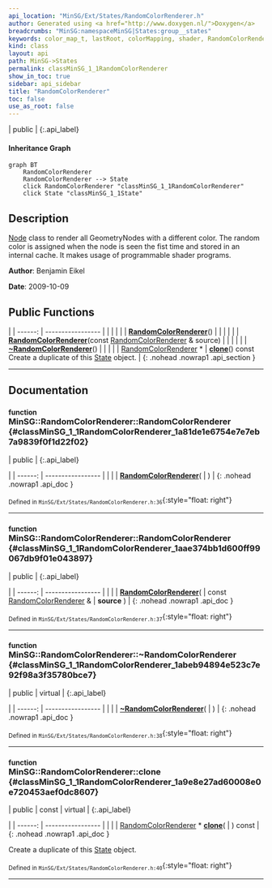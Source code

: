 ```yaml
---
api_location: "MinSG/Ext/States/RandomColorRenderer.h"
author: Generated using <a href="http://www.doxygen.nl/">Doxygen</a>
breadcrumbs: "MinSG:namespaceMinSG|States:group__states"
keywords: color_map_t, lastRoot, colorMapping, shader, RandomColorRenderer, RandomColorRenderer, ~RandomColorRenderer, clone, getShader, doEnableState
kind: class
layout: api
path: MinSG->States
permalink: classMinSG_1_1RandomColorRenderer
show_in_toc: true
sidebar: api_sidebar
title: "RandomColorRenderer"
toc: false
use_as_root: false
---
```


| public |
{:.api_label}

#### Inheritance Graph

```mermaid
graph BT
	RandomColorRenderer
	RandomColorRenderer --> State
	click RandomColorRenderer "classMinSG_1_1RandomColorRenderer"
	click State "classMinSG_1_1State"
```

## Description



 [Node](classMinSG_1_1Node) class to render all GeometryNodes with a different color. The random color is assigned when the node is seen the fist time and stored in an internal cache. It makes usage of programmable shader programs.



**Author**: Benjamin Eikel



**Date**: 2009-10-09





## Public Functions

|
| ------: | ----------------- |
|  | |
|  | **[RandomColorRenderer](#classMinSG_1_1RandomColorRenderer_1a81de1e6754e7e7eb7a9839f0f1d22f02)**() |
|  | |
|  | **[RandomColorRenderer](#classMinSG_1_1RandomColorRenderer_1aae374bb1d600ff99067db9f01e043897)**(const [RandomColorRenderer](classMinSG_1_1RandomColorRenderer) & source) |
|  | |
|  | **[~RandomColorRenderer](#classMinSG_1_1RandomColorRenderer_1abeb94894e523c7e92f98a3f35780bce7)**() |
|  | |
| [RandomColorRenderer](classMinSG_1_1RandomColorRenderer) * | **[clone](#classMinSG_1_1RandomColorRenderer_1a9e8e27ad60008e0e720453aef0dc8607)**() const <br/> Create a duplicate of this [State](classMinSG_1_1State) object. |
{: .nohead .nowrap1 .api_section }


-------------------------------------------------------------------

## Documentation

### <small>function</small><br/> MinSG::RandomColorRenderer::RandomColorRenderer {#classMinSG_1_1RandomColorRenderer_1a81de1e6754e7e7eb7a9839f0f1d22f02}

| public |
{:.api_label}

|
| ------: | ----------------- |
|  |
|  **[RandomColorRenderer](#classMinSG_1_1RandomColorRenderer_1a81de1e6754e7e7eb7a9839f0f1d22f02)**( |  ) |
{: .nohead .nowrap1 .api_doc }





<sub>Defined in `MinSG/Ext/States/RandomColorRenderer.h:36`</sub>{:style="float: right"}

-------------------------------------------------------------------

### <small>function</small><br/> MinSG::RandomColorRenderer::RandomColorRenderer {#classMinSG_1_1RandomColorRenderer_1aae374bb1d600ff99067db9f01e043897}

| public |
{:.api_label}

|
| ------: | ----------------- |
|  |
|  **[RandomColorRenderer](#classMinSG_1_1RandomColorRenderer_1aae374bb1d600ff99067db9f01e043897)**( | const [RandomColorRenderer](classMinSG_1_1RandomColorRenderer) & | **source** ) |
{: .nohead .nowrap1 .api_doc }





<sub>Defined in `MinSG/Ext/States/RandomColorRenderer.h:37`</sub>{:style="float: right"}

-------------------------------------------------------------------

### <small>function</small><br/> MinSG::RandomColorRenderer::~RandomColorRenderer {#classMinSG_1_1RandomColorRenderer_1abeb94894e523c7e92f98a3f35780bce7}

| public | virtual |
{:.api_label}

|
| ------: | ----------------- |
|  |
|  **[~RandomColorRenderer](#classMinSG_1_1RandomColorRenderer_1abeb94894e523c7e92f98a3f35780bce7)**( |  ) |
{: .nohead .nowrap1 .api_doc }





<sub>Defined in `MinSG/Ext/States/RandomColorRenderer.h:38`</sub>{:style="float: right"}

-------------------------------------------------------------------

### <small>function</small><br/> MinSG::RandomColorRenderer::clone {#classMinSG_1_1RandomColorRenderer_1a9e8e27ad60008e0e720453aef0dc8607}

| public | const | virtual |
{:.api_label}

|
| ------: | ----------------- |
|  |
| [RandomColorRenderer](classMinSG_1_1RandomColorRenderer) * **[clone](#classMinSG_1_1RandomColorRenderer_1a9e8e27ad60008e0e720453aef0dc8607)**( |  ) const |
{: .nohead .nowrap1 .api_doc }

Create a duplicate of this [State](classMinSG_1_1State) object.





<sub>Defined in `MinSG/Ext/States/RandomColorRenderer.h:40`</sub>{:style="float: right"}

-------------------------------------------------------------------

